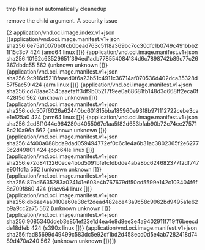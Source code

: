 tmp files is not automatically cleanedup

remove the child argument. A security issue


{2 application/vnd.oci.image.index.v1+json [{application/vnd.oci.image.manifest.v1+json sha256:6e75a10070b0fcb0bead763c5118a369bc7cc30dfc1b0749c491bbb21f15c3c7 424 {amd64 linux []}} {application/vnd.oci.image.manifest.v1+json sha256:10162c63529651f394ed1adb778554084134d6c7898742b89c77c26367dbdc55 562 {unknown unknown []}} {application/vnd.oci.image.manifest.v1+json sha256:9c916d5218faaed0f6a23b51c4911c36714af070536d402dca35328d57f5ac59 424 {arm linux []}} {application/vnd.oci.image.manifest.v1+json sha256:cd78aae3545aaefaff3df9b05217f9ee0a68681fb148d3d668ff2eca0f428f5d 562 {unknown unknown []}} {application/vnd.oci.image.manifest.v1+json sha256:cdc507f6026a62440bc601815bba185960e93f8b971112722cebe3cae1e125a0 424 {arm64 linux []}} {application/vnd.oci.image.manifest.v1+json sha256:2cd8f1044c964289d4055067c1aa5f82d653bfab90b72c74ce275718c210a96a 562 {unknown unknown []}} {application/vnd.oci.image.manifest.v1+json sha256:4f400a088bda9dad059494772ef0c6c1e4a6b31ac3802365f2e62773c2d49801 424 {ppc64le linux []}} {application/vnd.oci.image.manifest.v1+json sha256:e72d8413260ece4bbd5091bfe1cfdbdde4aba8bc624682377f2df747e901fd1a 562 {unknown unknown []}} {application/vnd.oci.image.manifest.v1+json sha256:87bd6635283a024141e603e4b767679df50cd5599e142c103404f6f8c709f860 424 {riscv64 linux []}} {application/vnd.oci.image.manifest.v1+json sha256:db6ae4aa0100e60e38cf2dead482ece43a9c58c9962bd9495a1e62b9a9cc2a75 562 {unknown unknown []}} {application/vnd.oci.image.manifest.v1+json sha256:9085340ddeb3e851ef23e1d4ea4e8d8ee3e4a9402911f719ff6beecdde18dfeb 424 {s390x linux []}} {application/vnd.oci.image.manifest.v1+json sha256:fad85699d49499c583dc5e92df1bd2d458ecd0d5e4ab7282418d7489d470a240 562 {unknown unknown []}}]}
